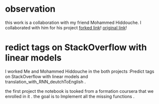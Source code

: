 # observation
this work is a collaboration with my friend Mohammed Hiddouche. I collaborated with him for his project [forked link](https://github.com/hiddouche/NLP)!  [original link](https://github.com/youssef-lachhab/IDDL)! 

# redict tags on StackOverflow with linear models
I worked Me and  Mohammed Hiddouche in the both projects :Predict tags on StackOverflow with linear models and translation_with_RNN_deutchToEnglish .

the first project the notebook is tooked from a formation coursera that we enrolled in it . the goal is to Implement all the missing functions .



